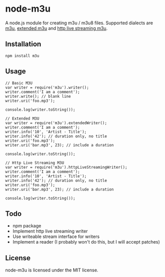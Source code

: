 # node-m3u

A node.js module for creating m3u / m3u8 files. Supported dialects are [m3u][],
[extended m3u][] and [http live streaming m3u][].

[m3u]: http://en.wikipedia.org/wiki/M3U
[extended m3u]: http://en.wikipedia.org/wiki/M3U#Extended_M3U_directives
[http live streaming m3u]:http://tools.ietf.org/html/draft-pantos-http-live-streaming

## Installation

    npm install m3u

## Usage

    // Basic M3U
    var writer = require('m3u').writer();
    writer.comment('I am a comment');
    writer.write(); // blank line
    writer.uri('foo.mp3');

    console.log(writer.toString());

    // Extended M3U
    var writer = require('m3u').extendedWriter();
    writer.comment('I am a comment');
    writer.info('10', 'Artist - Title');
    writer.info('42'); // duration only, no title
    writer.uri('foo.mp3');
    writer.uri('bar.mp3', 23); // include a duration

    console.log(writer.toString());

    // Http Live Streaming M3U
    var writer = require('m3u').httpLiveStreamingWriter();
    writer.comment('I am a comment');
    writer.info('10', 'Artist - Title');
    writer.info('42'); // duration only, no title
    writer.uri('foo.mp3');
    writer.uri('bar.mp3', 23); // include a duration

    console.log(writer.toString());


## Todo

* npm package
* Implement http live streaming writer
* Use writeable stream interface for writers
* Implement a reader (I probably won't do this, but I will accept patches)

## License

node-m3u is licensed under the MIT license.
